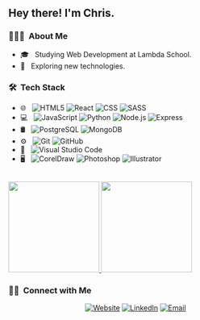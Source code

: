 <!-- <img src=""> -->

<h2> Hey there! I'm Chris.</h2>

<h3> 👨🏻‍💻 &nbsp;About Me </h3>

- 🎓 &nbsp; Studying Web Development at Lambda School.
- 🤔 &nbsp; Exploring new technologies.
  <!-- - 💼 &nbsp; Working as a Business Development Associate at VirtuBox InfoTech Private Limited. -->
  <!-- - 🌱 &nbsp; Learning more about Cloud Architecture, Systems Design and Artificial Intelligence. -->
  <!-- - ✍️ &nbsp; Pursuing Graphic Design and Blog Writing as hobbies/side hustles. -->

<h3> 🛠 &nbsp;Tech Stack</h3>

- 🌐 &nbsp;
  ![HTML5](https://img.shields.io/badge/-HTML5-333333?style=plastic&logo=HTML5)
  <!-- ![Bootstrap](https://img.shields.io/badge/-Bootstrap-333333?style=plastic&logo=bootstrap&logoColor=563D7C) -->
  ![React](https://img.shields.io/badge/-React-333333?style=plastic&logo=react)
  ![CSS](https://img.shields.io/badge/-CSS-333333?style=plastic&logo=CSS3&logoColor=1572B6)
  ![SASS](https://img.shields.io/badge/-SASS-333333?style=plastic&logo=sass&logoColor=CC6699)
- 💻 &nbsp;
  ![JavaScript](https://img.shields.io/badge/-JavaScript-333333?style=plastic&logo=javascript)
  ![Python](https://img.shields.io/badge/-Python-333333?style=plastic&logo=python&logoColor=3776AB)
  ![Node.js](https://img.shields.io/badge/-Node.js-333333?style=plastic&logo=node.js)
  ![Express](https://img.shields.io/badge/-Express-333333?style=plastic&logo=express)
- 🛢 &nbsp;
  ![PostgreSQL](https://img.shields.io/badge/-PostgreSQL-333333?style=plastic&logo=PostgreSQL)
  ![MongoDB](https://img.shields.io/badge/-MongoDB-333333?style=plastic&logo=mongodb)
- ⚙️ &nbsp;
  ![Git](https://img.shields.io/badge/-Git-333333?style=plastic&logo=git)
  ![GitHub](https://img.shields.io/badge/-GitHub-333333?style=plastic&logo=github)
  <!-- ![Markdown](https://img.shields.io/badge/-Markdown-333333?style=plastic&logo=markdown) -->
- 🔧 &nbsp;
  ![Visual Studio Code](https://img.shields.io/badge/-Visual%20Studio%20Code-333333?style=plastic&logo=visual-studio-code&logoColor=007ACC)
  <!-- ![RStudio](https://img.shields.io/badge/-RStudio-333333?style=plastic&logo=rstudio) -->
  <!-- ![Eclipse](https://img.shields.io/badge/-Eclipse-333333?style=plastic&logo=eclipse-ide&logoColor=2C2255) -->
- 🖥 &nbsp;
  ![CorelDraw](https://img.shields.io/badge/-CorelDraw-333333?style=plastic&logo=coreldraw)
  ![Photoshop](https://img.shields.io/badge/-Photoshop-333333?style=plastic&logo=adobe-photoshop)
  ![Illustrator](https://img.shields.io/badge/-Illustrator-333333?style=plastic&logo=adobe-illustrator)
  <!-- ![InDesign](https://img.shields.io/badge/-InDesign-333333?style=plastic&logo=adobe-indesign) -->

<br/>

<a href="https://github.com/fullstackcaveman">
  <img height="180em" src="https://github-readme-stats.vercel.app/api?username=fullstackcaveman&theme=buefy&show_icons=true" />
  <img height="180em" src="https://github-readme-stats.vercel.app/api/top-langs/?username=fullstackcaveman&theme=buefy&layout=compact" />
</a>

<br/>

<h3> 🤝🏻 &nbsp;Connect with Me </h3>

<p align="center">
<a href="https://www.fullstackcaveman.com/"><img alt="Website" src="https://img.shields.io/badge/Website-www.fullstackcaveman.com-blue?style=plastic-square&logo=google-chrome"></a>
<a href="https://www.linkedin.com/in/fullstackcaveman/"><img alt="LinkedIn" src="https://img.shields.io/badge/LinkedIn-fullstackcaveman-blue?style=plastic-square&logo=linkedin"></a>
<!-- <a href="https://www.instagram.com/adityavs_/"><img alt="Instagram" src="https://img.shields.io/badge/Instagram-adityavs__-blue?style=plastic-square&logo=instagram"></a> -->
<a href="mailto:chris@fullstackcaveman.com"><img alt="Email" src="https://img.shields.io/badge/Email-chris@fullstackcaveman.com-blue?style=plastic-square&logo=email"></a>
</p>

<!-- ⭐️ From [fullstackcaveman](https://github.com/fullstackcaveman) -->
